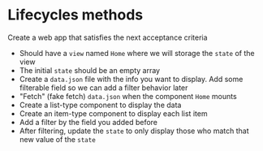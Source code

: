 # Lifecycles methods

Create a web app that satisfies the next acceptance criteria

- Should have a `view` named `Home` where we will storage the `state` of the view
- The initial `state` should be an empty array
- Create a `data.json` file with the info you want to display. Add some filterable field so we can add a filter behavior later
- "Fetch" (fake fetch) `data.json` when the component `Home` mounts
- Create a list-type component to display the data
- Create an item-type component to display each list item
- Add a filter by the field you added before
- After filtering, update the `state` to only display those who match that new value of the `state`